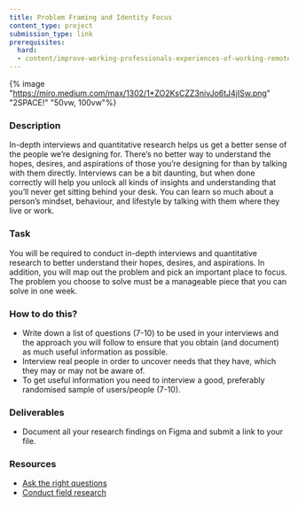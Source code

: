 ```yaml
---
title: Problem Framing and Identity Focus
content_type: project
submission_type: link 
prerequisites:
  hard:
  - content/improve-working-professionals-experiences-of-working-remotely
---
```


{% image "https://miro.medium.com/max/1302/1*ZO2KsCZZ3nivJo6tJ4jISw.png" "2SPACE!" "50vw, 100vw"%}

### Description
In-depth interviews and quantitative research helps us get a better sense of the people we’re designing for. There’s no better way to understand the hopes, desires, and aspirations of those you’re designing for than by talking with them directly. Interviews can be a bit daunting, but when done correctly will help you unlock all kinds of insights and understanding that you’ll never get sitting behind your desk. You can learn so much about a person’s mindset, behaviour, and lifestyle by talking with them where they live or work.

### Task
You will be required to conduct in-depth interviews and quantitative research to better understand their hopes, desires, and aspirations. In addition, you will map out the problem and pick an important place to focus. The problem you choose to solve must be a manageable piece that you can solve in one week. 

### How to do this? 
- Write down a list of questions (7-10) to be used in your interviews and the approach you will follow to ensure that you obtain (and document) as much useful information as possible.
- Interview real people in order to uncover needs that they have, which they may or may not be aware of. 
- To get useful information you need to interview a good, preferably randomised sample of users/people (7-10).

### Deliverables
- Document all your research findings on Figma and submit a link to your file. 

### Resources
- [Ask the right questions](https://openclassrooms.com/en/courses/4555276-conduct-design-and-user-research/4791916-ask-the-right-questions)
- [Conduct field research](https://openclassrooms.com/en/courses/4555276-conduct-design-and-user-research/4792046-conduct-field-research-and-ethnography)
